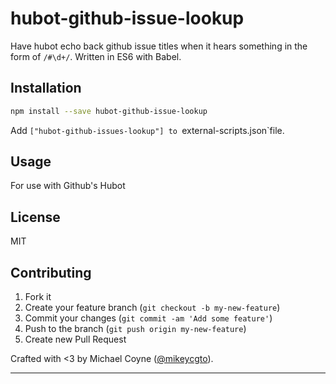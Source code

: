 # hubot-github-issue-lookup

Have hubot echo back github issue titles when it hears something in the form of `/#\d+/`. Written in ES6 with Babel.

## Installation

```bash
npm install --save hubot-github-issue-lookup
```
Add `["hubot-github-issues-lookup"] to `external-scripts.json`file.

## Usage

For use with Github's Hubot

## License

MIT

## Contributing

1. Fork it
2. Create your feature branch (`git checkout -b my-new-feature`)
3. Commit your changes (`git commit -am 'Add some feature'`)
4. Push to the branch (`git push origin my-new-feature`)
5. Create new Pull Request

Crafted with <3 by Michael Coyne ([@mikeycgto](https://twitter.com/mikeycgto)).

***
